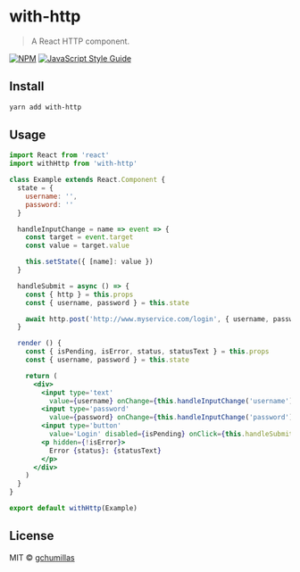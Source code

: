 # with-http

> A React HTTP component.

[![NPM](https://img.shields.io/npm/v/with-http.svg)](https://www.npmjs.com/package/with-http) [![JavaScript Style Guide](https://img.shields.io/badge/code_style-standard-brightgreen.svg)](https://standardjs.com)

## Install

```bash
yarn add with-http
```

## Usage

```jsx
import React from 'react'
import withHttp from 'with-http'

class Example extends React.Component {
  state = {
    username: '',
    password: ''
  }

  handleInputChange = name => event => {
    const target = event.target
    const value = target.value

    this.setState({ [name]: value })
  }

  handleSubmit = async () => {
    const { http } = this.props
    const { username, password } = this.state

    await http.post('http://www.myservice.com/login', { username, password })
  }

  render () {
    const { isPending, isError, status, statusText } = this.props
    const { username, password } = this.state

    return (
      <div>
        <input type='text'
          value={username} onChange={this.handleInputChange('username')} />
        <input type='password'
          value={password} onChange={this.handleInputChange('password')} />
        <input type='button'
          value='Login' disabled={isPending} onClick={this.handleSubmit} />
        <p hidden={!isError}>
          Error {status}: {statusText}
        </p>
      </div>
    )
  }
}

export default withHttp(Example)
```

## License

MIT © [gchumillas](https://github.com/gchumillas)
